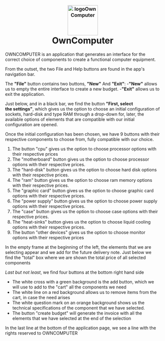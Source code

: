 <h1 style="text-align: center;"><img src="https://images.vexels.com/media/users/3/153156/isolated/preview/9ce84f06c10bdd87608f48fc2e599661-icono-de-computadora-de-juegos-by-vexels.png" alt="logoOwnComputer" width="98" height="98" style="font-size: 16px; display: block; margin-left: auto; margin-right: auto;" />OwnComputer</h1>
<p>OWNCOMPUTER is an application that generates an interface for the correct choice of components to create a functional computer equipment.</p>
<p>From the outset, the two File and Help buttons are found in the app's navigation bar.</p>
<p>The<span>&nbsp;</span><strong>"File"</strong><span>&nbsp;</span>button contains two buttons,<span>&nbsp;</span><strong>"New"</strong><span>&nbsp;</span>And<span>&nbsp;</span><strong>"Exit"</strong>: -<strong>"New"</strong><span>&nbsp;</span>allows us to empty the entire interface to create a new budget. -<strong>"Exit"</strong><span>&nbsp;</span>allows us to exit the application.</p>
<p>Just below, and in a black bar, we find the button<span>&nbsp;</span><strong>"First, select the</strong><strong>&nbsp;settings"</strong>, which gives us the option to choose an initial configuration of sockets, hard-disk and type RAM through a drop-down for, later, the available options of elements that are compatible with our initial configuration are opened.</p>
<p>Once the initial configuration has been chosen, we have 9 buttons with their respective components to choose from, fully compatible with our choice.</p>
<ol>
<li>The button "cpu" gives us the option to choose processor options with their respective prices</li>
<li>The "motherboard" button gives us the option to choose processor options with their respective prices.</li>
<li>The "hard-disk" button gives us the option to choose hard disk options with their respective prices.</li>
<li>The "ram" button gives us the option to choose ram memory options with their respective prices.</li>
<li>The "graphic card" button gives us the option to choose graphic card options with their respective prices.</li>
<li>The "power supply" button gives us the option to choose power supply options with their respective prices.</li>
<li>The "case" button gives us the option to choose case options with their respective prices.</li>
<li>The "heat-sinks" button gives us the option to choose liquid cooling options with their respective prices.</li>
<li>The button "other devices" gives us the option to choose monitor options with their respective prices</li>
</ol>
<p>In the empty frame at the beginning of the left, the elements that we are selecting appear and we add for the future delivery note. Just below we find the "total" box where we are shown the total price of all selected components</p>
<p><em>Last but not least</em>, we find four buttons at the bottom right hand side</p>
<ul>
<li>The white cross with a green background is the add button, which we will use to add to the "cart" all the components we need</li>
<li>The white line on a red background allows us to remove items from the cart, in case the need arises</li>
<li>The white question mark on an orange background shows us the technical specifications of the component that we have selected.</li>
<li>The button "create budget" will generate the invoice with all the elements that we have selected at the end of the selection</li>
</ul>
<p>In the last line at the bottom of the application page, we see a line with the rights reserved to OWNCOMPUTER</p>
